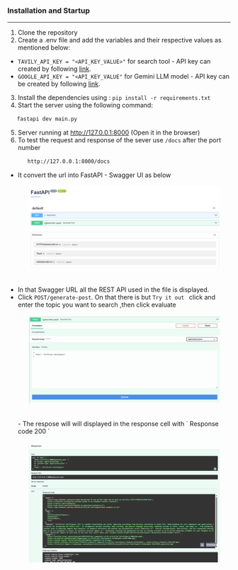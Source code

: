 
###  **Installation and Startup**
---
1. Clone the repository<br>
2. Create a .env file and add the variables and their respective values as mentioned below:
-  ` TAVILY_API_KEY = "<API_KEY_VALUE>" ` for search tool - API key can created by following [link](https://app.tavily.com/home).
-  ` GOOGLE_API_KEY = "<API_KEY_VALUE" ` for Gemini LLM model - API key can be created by following [link](https://console.cloud.google.com/welcome?project=gold-rock-450306-s4).<br>

3. Install the dependencies using : `pip install -r requirements.txt`<br>
4. Start the server using the following command:<br>
 ```bash
    fastapi dev main.py  
  ```
5. Server running at http://127.0.0.1:8000 (Open it in the browser)
6. To test the request and response of the sever  use `/docs` after the port number
    ```bash
       http://127.0.0.1:8000/docs
    ```
 - It convert the url into FastAPI - Swagger UI as below
   <br><br>
   <div style="text-align: center;">
    <img src="sample_images/img1.png" alt="Coder Agent Architecture"  width="90%"/>
   </div>
   <br><br>
- In that Swagger URL all the REST API used in the file is displayed.
- Click `POST/generate-post`. On that there is but `Try it out ` click and enter the topic you want to search ,then click evaluate 
<br><br>
   <div style="text-align: center;">
    <img src="sample_images/img2.png" alt="Coder Agent Architecture"  width="90%"/>
   </div>
   <br><br>
  - The respose will will displayed in the response cell with ` Response code 200 ` 
  <br><br>
   <div style="text-align: center;">
    <img src="sample_images/img3.png" alt="Coder Agent Architecture"  width="90%"/>
   </div>
   <br><br>
   


